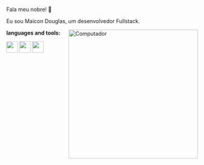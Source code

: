 Fala meu nobre! 👋

Eu sou Maicon Douglas, um desenvolvedor Fullstack.

<img src="https://raw.githubusercontent.com/MicaelliMedeiros/micaellimedeiros/master/image/computer-illustration.png" min-width="340px" max-width="400px" width="340px" align="right" alt="Computador">

**languages and tools:**  
<div>
  <img height="30" src="https://cdn.jsdelivr.net/gh/devicons/devicon/icons/git/git-original.svg">
  <img height="30" src="https://cdn.jsdelivr.net/gh/devicons/devicon/icons/python/python-original.svg">
  <img height="30" src="https://cdn.jsdelivr.net/gh/devicons/devicon/icons/django/django-plain.svg">
</div>

